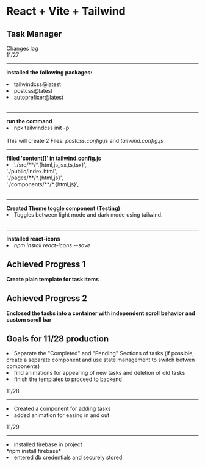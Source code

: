 # React + Vite + Tailwind

## Task Manager

Changes log <br>
11/27 <br><hr>
<b> installed the following packages: </b>
<li>tailwindcss@latest</li>
<li>postcss@latest</li>
<li>autoprefixer@latest</li>
<br><hr>
<b> run the command </b>
<li>npx tailwindcss init -p</li><br>
This will create 2 Files: <i>postcss.config.js</i> and <i>tailwind.config.js</i>
<br><hr>
<b> filled 'content[]' in tailwind.config.js </b>
<li>    './src/**/*.{html,js,jsx,ts,tsx}', <br>
    './public/index.html', <br>
    './pages/**/*.{html,js}', <br>
    './components/**/*.{html,js}',</li>
<br><hr>
<b> Created Theme toggle component (Testing)</b>
<li> Toggles between light mode and dark mode using tailwind. </li>
<br><hr>
<b> Installed react-icons</b>
<li><i> npm install react-icons --save</i></li>

## Achieved Progress 1
<b> Create plain template for task items </b>

## Achieved Progress 2
<b> Enclosed the tasks into a container with independent scroll behavior and custom scroll bar </b>

## Goals for 11/28 production
<li> Separate the "Completed" and "Pending" Sections of tasks (if possible, create a separate component and use state management to switch betwen components)</li>
<li> find animations for appearing of new tasks and deletion of old tasks </li>
<li> finish the templates to proceed to backend </li>

11/28 <br><hr>
<li> Created a component for adding tasks </li>
<li> added animation for easing in and out </li>

11/29 <br><hr>
<li> installed firebase in project </li>
*npm install firebase*

<li> entered db credentials and securely stored </li>